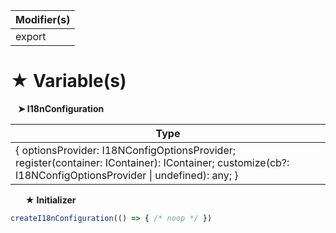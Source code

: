 | Modifier(s)                            |
|----------------------------------------|
| export |

# &#9733; Variable(s)

&nbsp;&nbsp; **&#10148; I18nConfiguration**

| Type                        |
|-----------------------------|
| { optionsProvider: I18NConfigOptionsProvider; register(container: IContainer): IContainer; customize(cb?: I18NConfigOptionsProvider &#124; undefined): any; } |

&nbsp;&nbsp;&nbsp;&nbsp;&nbsp; **&#9733; Initializer**

```ts
createI18nConfiguration(() => { /* noop */ })
```